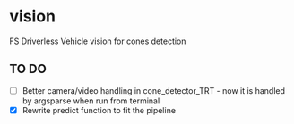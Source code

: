 # vision
FS Driverless Vehicle vision for cones detection

## TO DO 
- [ ] Better camera/video handling in cone_detector_TRT - now it is handled by argsparse when run from terminal
- [X] Rewrite predict function to fit the pipeline

